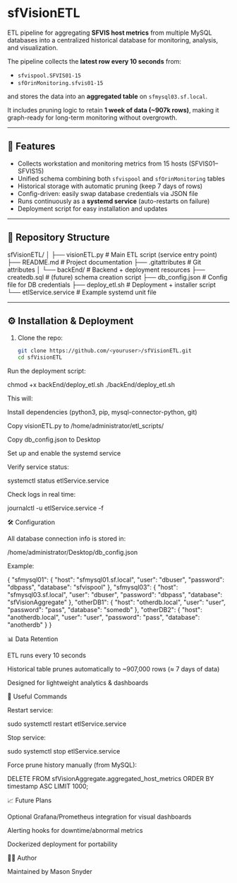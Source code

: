

# sfVisionETL

ETL pipeline for aggregating **SFVIS host metrics** from multiple MySQL databases into a centralized historical database for monitoring, analysis, and visualization.  

The pipeline collects the **latest row every 10 seconds** from:  
- `sfvispool.SFVIS01-15`  
- `sfOrinMonitoring.sfvis01-15`  

and stores the data into an **aggregated table** on `sfmysql03.sf.local`.  

It includes pruning logic to retain **1 week of data (~907k rows)**, making it graph-ready for long-term monitoring without overgrowth.

---

## 🚀 Features

- Collects workstation and monitoring metrics from 15 hosts (SFVIS01–SFVIS15)  
- Unified schema combining both `sfvispool` and `sfOrinMonitoring` tables  
- Historical storage with automatic pruning (keep 7 days of rows)  
- Config-driven: easily swap database credentials via JSON file  
- Runs continuously as a **systemd service** (auto-restarts on failure)  
- Deployment script for easy installation and updates  

---

## 📂 Repository Structure



sfVisionETL/
│
├── visionETL.py # Main ETL script (service entry point)
├── README.md # Project documentation
├── .gitattributes # Git attributes
│
└── backEnd/ # Backend + deployment resources
├── createdb.sql # (future) schema creation script
├── db_config.json # Config file for DB credentials
├── deploy_etl.sh # Deployment + installer script
└── etlService.service # Example systemd unit file


---

## ⚙️ Installation & Deployment

1. Clone the repo:  
   ```bash
   git clone https://github.com/<youruser>/sfVisionETL.git
   cd sfVisionETL


Run the deployment script:

chmod +x backEnd/deploy_etl.sh
./backEnd/deploy_etl.sh


This will:

Install dependencies (python3, pip, mysql-connector-python, git)

Copy visionETL.py to /home/administrator/etl_scripts/

Copy db_config.json to Desktop

Set up and enable the systemd service

Verify service status:

systemctl status etlService.service


Check logs in real time:

journalctl -u etlService.service -f

🛠 Configuration

All database connection info is stored in:

/home/administrator/Desktop/db_config.json

Example:

{
  "sfmysql01": {
    "host": "sfmysql01.sf.local",
    "user": "dbuser",
    "password": "dbpass",
    "database": "sfvispool"
  },
  "sfmysql03": {
    "host": "sfmysql03.sf.local",
    "user": "dbuser",
    "password": "dbpass",
    "database": "sfVisionAggregate"
  },
  "otherDB1": {
    "host": "otherdb.local",
    "user": "user",
    "password": "pass",
    "database": "somedb"
  },
  "otherDB2": {
    "host": "anotherdb.local",
    "user": "user",
    "password": "pass",
    "database": "anotherdb"
  }
}

📊 Data Retention

ETL runs every 10 seconds

Historical table prunes automatically to ~907,000 rows (≈ 7 days of data)

Designed for lightweight analytics & dashboards

🔧 Useful Commands

Restart service:

sudo systemctl restart etlService.service


Stop service:

sudo systemctl stop etlService.service


Force prune history manually (from MySQL):

DELETE FROM sfVisionAggregate.aggregated_host_metrics
ORDER BY timestamp ASC
LIMIT 1000;

📈 Future Plans

Optional Grafana/Prometheus integration for visual dashboards

Alerting hooks for downtime/abnormal metrics

Dockerized deployment for portability

👨‍💻 Author

Maintained by Mason Snyder